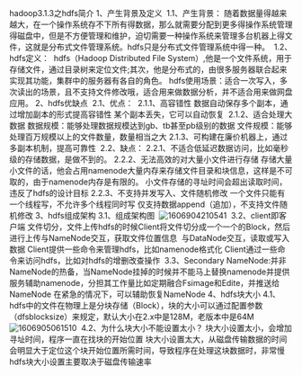 hadoop3.1.3之hdfs简介
1、产生背景及定义
​    1.1、产生背景：
​        随着数据量得越来越大，在一个操作系统存不下所有得数据，那么就需要分配到更多得操作系统管理得磁盘中，但是
​        不方便管理和维护，迫切需要一种操作系统来管理多台机器上得文件，这就是分布式文件管理系统。hdfs只是分布式
​        文件管理系统中得一种。
​    1.2、hdfs定义：
​        hdfs（Hadoop Distributed File System）,他是一个文件系统，用于存储文件，通过目录树来定位文件;其次，他是
​        分布式的，由很多服务器联合起来实现其功能，集群中的服务器有各自的角色。
​        hdfs使用场景：适合一次写入，多次读出的场景，且不支持文件修改哦，适合用来做数据分析，并不适合用来做网盘应
​        用。
2、hdfs优缺点
​    2.1、优点：
​        2.1.1、高容错性
​            数据自动保存多个副本，通过增加副本的形式提高容错性
​            某个副本丢失，它可以自动恢复
​        2.1.2、适合处理大数据
​            数据规模：能够处理数据规模达到gb、tb甚至pb级别的数据
​            文件规模：能够处理百万规模以上的文件数量，数量相当之大
​        2.1.3、可构建在廉价机器上，通过多副本机制，提高可靠性
​    2.2、缺点：
​        2.2.1、不适合低延迟数据访问，比如毫秒级的存储数据，是做不到的。
​        2.2.2、无法高效的对大量小文件进行存储
​            存储大量小文件的话，他会占用namenode大量内存来存储文件目录和块信息，这样是不可取的，由
​            于namenode内存是有限的。
​            小文件存储的寻址时间会超出读取时间，违反了hdfs的设计目标
​        2.2.3、不支持并发写入、文件随机修改
​            一个文件只能有一个线程写，不允许多个线程同时写
​            仅支持数据append（追加），不支持文件随机修改
3、hdfs组成架构
​    3.1、组成架构图
​	![1606904210541](C:\Users\ZHANGBAIFA\AppData\Roaming\Typora\typora-user-images\1606904210541.png)
​    3.2、client即客户端
​        文件切分，文件上传hdfs的时候Client将文件切分成一个一个的Block，然后进行上传
​        与NameNode交互，获取文件位置信息
​        与DataNode交互，读取或写入数据
​        Client提供一些命令来管理hdfs，比如namenode格式化
​        Client通过一些命令来访问hdfs，比如对hdfs的增删改查操作
​    3.3、Secondary NameNode:并非NameNode的热备，当NameNode挂掉的时候并不能马上替换namenode并提供服务
​        辅助namenode，分担其工作量比如定期融合Fsimage和Edite，并推送给NameNode
​        在紧急的情况下，可以辅助恢复NameNode
4、hdfs块大小
​    4.1、hdfs中的文件在物理上是分块存储（Block），块的大小可以通过配置参数（dfsblocksize）来规定，默认
​    大小在2.x中是128M，老版本中是64M
​    ![1606905061510](C:\Users\ZHANGBAIFA\AppData\Roaming\Typora\typora-user-images\1606905061510.png)
​    4.2、为什么块大小不能设置太小？
        块大小设置太小，会增加寻址时间，程序一直在找块的开始位置
        块大小设置太大，从磁盘传输数据的时间会明显大于定位这个块开始位置所需时间，导致程序在处理这块数据时，非常慢
        hdfs块大小设置主要取决于磁盘传输速率
​    
​    
​    
​    
​    
​    
​    